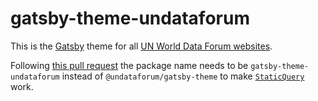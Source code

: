 # gatsby-theme-undataforum

This is the [Gatsby](https://www.gatsbyjs.org/) theme for all [UN World Data Forum websites](https://github.com/UNDataForum).

Following [this pull request](https://github.com/gatsbyjs/gatsby/pull/10786) the package name needs to be `gatsby-theme-undataforum` instead of `@undataforum/gatsby-theme` to make [`StaticQuery`](https://www.gatsbyjs.org/docs/static-query/) work.
